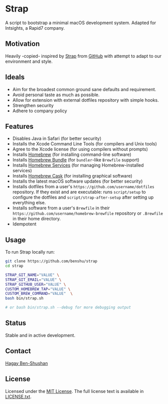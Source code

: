 # Strap

A script to bootstrap a minimal macOS development system. Adapted for Intsights, a Rapid7 company.


## Motivation

Heavily -copied- inspired by [Strap](https://github.com/MikeMqcuaid/strap) from [GitHub](https://github.com/) with attempt to adapt to our environment and style.

## Ideals

- Aim for the broadest common ground sane defaults and requirement.
- Avoid personal taste as much as possible.
- Allow for extension with external dotfiles repository with simple hooks.
- Strengthen security
- Adhere to company policy

## Features

- Disables Java in Safari (for better security)
- Installs the Xcode Command Line Tools (for compilers and Unix tools)
- Agree to the Xcode license (for using compilers without prompts)
- Installs [Homebrew](https://brew.sh) (for installing command-line software)
- Installs [Homebrew Bundle](https://github.com/Homebrew/homebrew-bundle) (for `bundler`-like `Brewfile` support)
- Installs [Homebrew Services](https://github.com/Homebrew/homebrew-services) (for managing Homebrew-installed services)
- Installs [Homebrew Cask](https://github.com/Homebrew/homebrew-cask) (for installing graphical software)
- Installs the latest macOS software updates (for better security)
- Installs dotfiles from a user's `https://github.com/username/dotfiles` repository. If they exist and are executable: runs `script/setup` to configure the dotfiles and `script/strap-after-setup` after setting up everything else.
- Installs software from a user's `Brewfile` in their `https://github.com/username/homebrew-brewfile` repository or `.Brewfile` in their home directory.
- Idempotent

## Usage

To run Strap locally run:

```bash
git clone https://github.com/benshu/strap
cd strap

STRAP_GIT_NAME="VALUE" \
STRAP_GIT_EMAIL="VALUE" \
STRAP_GITHUB_USER="VALUE" \
CUSTOM_HOMEBREW_TAP="VALUE" \
CUSTOM_BREW_COMMAND="VALUE"  \
bash bin/strap.sh

# or bash bin/strap.sh --debug for more debugging output
```

## Status

Stable and in active development.

## Contact

[Hagay Ben-Shushan](mailto:hagay_benshushan@rapid7.com)

## License

Licensed under the [MIT License](https://en.wikipedia.org/wiki/MIT_License).
The full license text is available in [LICENSE.txt](https://github.com/benshu/strap/blob/master/LICENSE.txt).
